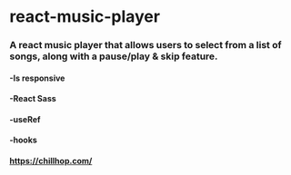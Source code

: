 # react-music-player

### A react music player that allows users to select from a list of songs, along with a pause/play & skip feature.
#### -Is responsive
#### -React Sass
#### -useRef
#### -hooks
#### https://chillhop.com/

